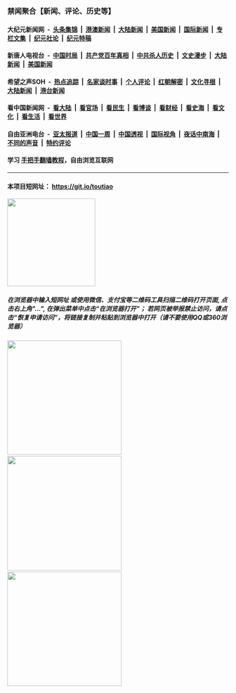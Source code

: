 ### 禁闻聚合【新闻、评论、历史等】

#### 大纪元新闻网 &nbsp;-&nbsp; [头条集锦](indexes/E头条集锦.md?t=03160631) &nbsp;|&nbsp; [港澳新闻](indexes/E港澳新闻.md?t=03160631)  &nbsp;|&nbsp; [大陆新闻](indexes/E大陆新闻.md?t=03160631) &nbsp;|&nbsp; [美国新闻](indexes/E美国新闻.md?t=03160631) &nbsp;|&nbsp; [国际新闻](indexes/E国际新闻.md?t=03160631) &nbsp;|&nbsp; [专栏文集](indexes/E专栏文集.md?t=03160631) &nbsp;|&nbsp; [纪元社论](indexes/E纪元社论.md?t=03160631) &nbsp;|&nbsp; [纪元特稿](indexes/E纪元特稿.md?t=03160631) 

#### 新唐人电视台 &nbsp;-&nbsp; [中国时局](indexes/N中国时局.md?t=03160631) &nbsp;|&nbsp; [共产党百年真相](indexes/N共产党百年真相.md?t=03160631) &nbsp;|&nbsp; [中共杀人历史](indexes/N中共杀人历史.md?t=03160631) &nbsp;|&nbsp; [文史漫步](indexes/N文史漫步.md?t=03160631) &nbsp;|&nbsp; [大陆新闻](indexes/N大陆新闻.md?t=03160631) &nbsp;|&nbsp; [美国新闻](indexes/N美国新闻.md?t=03160631)

#### 希望之声SOH &nbsp;-&nbsp; [热点追踪](indexes/H热点追踪.md?t=03160631) &nbsp;|&nbsp; [名家谈时事](indexes/H名家谈时事.md?t=03160631) &nbsp;|&nbsp; [个人评论](indexes/H个人评论.md?t=03160631)  &nbsp;|&nbsp; [红朝解密](indexes/H红朝解密.md?t=03160631) &nbsp;|&nbsp; [文化寻根](indexes/H文化寻根.md?t=03160631) &nbsp;|&nbsp; [大陆新闻](indexes/H大陆新闻.md?t=03160631) &nbsp;|&nbsp; [港台新闻](indexes/H港台新闻.md?t=03160631)

#### 看中国新闻网 &nbsp;-&nbsp; [看大陆](indexes/S看大陆.md?t=03160631) &nbsp;|&nbsp; [看官场](indexes/S看官场.md?t=03160631) &nbsp;|&nbsp; [看民生](indexes/S看民生.md?t=03160631)  &nbsp;|&nbsp; [看博谈](indexes/S看博谈.md?t=03160631) &nbsp;|&nbsp; [看财经](indexes/S看财经.md?t=03160631) &nbsp;|&nbsp; [看史海](indexes/S看史海.md?t=03160631) &nbsp;|&nbsp; [看文化](indexes/S看文化.md?t=03160631) &nbsp;|&nbsp; [看生活](indexes/S看生活.md?t=03160631) &nbsp;|&nbsp; [看世界](indexes/S看世界.md?t=03160631)

#### 自由亚洲电台 &nbsp;-&nbsp; [亚太报道](indexes/R亚太报道.md?t=03160631) &nbsp;|&nbsp; [中国一周](indexes/R中国一周.md?t=03160631) &nbsp;|&nbsp; [中国透视](indexes/R中国透视.md?t=03160631)  &nbsp;|&nbsp; [国际视角](indexes/R国际视角.md?t=03160631) &nbsp;|&nbsp; [夜话中南海](indexes/R夜话中南海.md?t=03160631) &nbsp;|&nbsp; [不同的声音](indexes/R不同的声音.md?t=03160631) &nbsp;|&nbsp; [特约评论](indexes/R特约评论.md?t=03160631)

#### 学习 [手把手翻墙教程](https://github.com/gfw-breaker/guides/wiki)，自由浏览互联网

----

#### 本项目短网址： https://git.io/toutiao
<img src="https://raw.githubusercontent.com/gfw-breaker/banned-news/master/scripts/img/qr.png" width="200px"/>  

##### 在浏览器中输入短网址 或使用微信、支付宝等二维码工具扫描二维码打开页面, 点击右上角"...", 在弹出菜单中点击“在浏览器打开”； 若网页被举报禁止访问，请点击“恢复申请访问”，将链接复制并粘贴到浏览器中打开（请不要使用QQ或360浏览器）

<img src="https://raw.githubusercontent.com/gfw-breaker/banned-news/master/scripts/img/1.png" width="260px"/> &nbsp; <img src="https://raw.githubusercontent.com/gfw-breaker/banned-news/master/scripts/img/2.png" width="260px"/> &nbsp; <img src="https://raw.githubusercontent.com/gfw-breaker/banned-news/master/scripts/img/3.png" width="260px"/>
